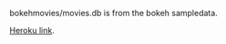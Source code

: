 bokehmovies/movies.db is from the bokeh sampledata.

[Heroku link](https://damp-plains-58448.herokuapp.com/bokehmovies).
